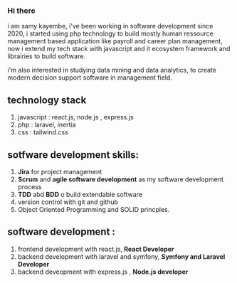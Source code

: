 ### Hi there

i am samy kayembe, i've been working in software development since 2020, i started using php technology to build mostly human ressource management based application like payroll and career plan management, now i extend my tech stack with javascript and it ecosystem framework and librairies to build software.

i'm also interested in studying data mining and data analytics, to create modern decision support software in management field.

## technology stack

1. javascript : react.js, node.js , express.js
2. php : laravel, inertia
3. css : tailwind.css

## sotfware development skills:
1. **Jira** for project management
2. **Scrum** and **agile software development** as my software development process
3. **TDD** abd **BDD** o build extendable software
4. version control with git and github
5. Object Oriented Programming and SOLID princples.

## software development :
1. frontend development with react.js, **React Developer**
2. backend development with laravel and symfony, **Symfony and Laravel Developer**
3. backend deveopment with express.js , **Node.js developer**
